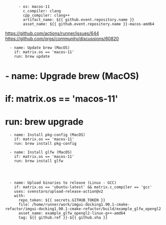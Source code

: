           - os: macos-11
            c_compiler: clang
            cpp_compiler: clang++
            artifact_name: ${{ github.event.repository.name }}
            asset_name: ${{ github.event.repository.name }}-macos-amd64


https://github.com/actions/runner/issues/644
https://github.com/orgs/community/discussions/60820





      - name: Update brew (MacOS)
        if: matrix.os == 'macos-11'
        run: brew update
  
   #   - name: Upgrade brew (MacOS)
   #     if: matrix.os == 'macos-11'
   #     run: brew upgrade

      - name: Install pkg-config (MacOS)
        if: matrix.os == 'macos-11'
        run: brew install pkg-config 

      - name: Install glfw (MacOS)
        if: matrix.os == 'macos-11'
        run: brew install glfw 




      - name: Upload binaries to release (Linux - GCC)
        if: matrix.os == 'ubuntu-latest' && matrix.c_compiler == 'gcc'
        uses: svenstaro/upload-release-action@v2
        with:
          repo_token: ${{ secrets.GITHUB_TOKEN }}
          file: /home/runner/work/imgui-docking1.90.1-cmake-refactor/imgui-docking1.90.1-cmake-refactor/build/example_glfw_opengl2
          asset_name: example_glfw_opengl2-linux-g++-amd64
          tag: ${{ github.ref }}-${{ github.sha }}
